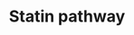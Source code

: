 ---
annotations:
- id: PW:0000724
  parent: drug pathway
  type: Pathway Ontology
  value: statin drug pathway
- id: CL:0000182
  parent: native cell
  type: Cell Type Ontology
  value: hepatocyte
authors:
- Nsalomonis
- MaintBot
- Khanspers
- BruceConklin
- Thomas
- AlexanderPico
- Ddigles
- Egonw
- L Dupuis
- Eweitz
citedin:
- link: PMC7811506
description: 'What are statins? See Wikipedia at: http://en.wikipedia.org/wiki/Statin  More
  about this pathway and statins: https://www.pharmgkb.org/do/serve?objId=PA2031&amp;objCls=Pathway'
last-edited: 2021-05-16
organisms:
- Rattus norvegicus
redirect_from:
- /index.php/Pathway:WP145
- /instance/WP145
- /instance/WP145_rr117047
revision: r117047
schema-jsonld:
- '@context': https://schema.org/
  '@id': https://wikipathways.github.io/pathways/WP145.html
  '@type': Dataset
  creator:
    '@type': Organization
    name: WikiPathways
  description: 'What are statins? See Wikipedia at: http://en.wikipedia.org/wiki/Statin  More
    about this pathway and statins: https://www.pharmgkb.org/do/serve?objId=PA2031&amp;objCls=Pathway'
  keywords:
  - Abca1
  - Apoa1
  - Apoa4
  - Apoc1
  - Apoc2
  - Apoc3
  - Apoe
  - Cholesterol
  - Cholesterol Ester
  - Cholic Acid
  - Cyp7a1
  - Dgat1
  - Free FA
  - HDL
  - Hmgcr
  - LDL
  - Lcat
  - Ldlr
  - Lipc
  - Lpl
  - Lrp1
  - Mttp
  - Phospholipid
  - Ptlp
  - Scarb1
  - Soat1
  - Triglycerides
  - acetylCoA
  license: CC0
  name: Statin pathway
seo: CreativeWork
title: Statin pathway
wpid: WP145
---